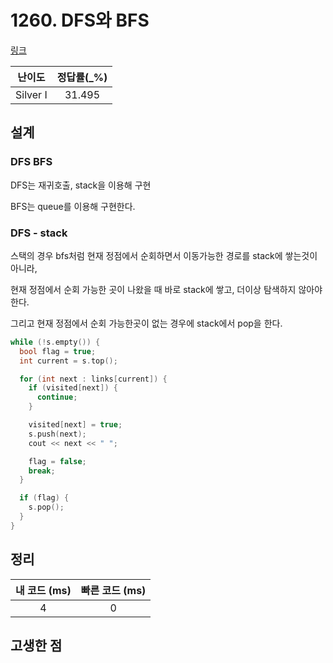 # 1260. DFS와 BFS

[링크](https://www.acmicpc.net/problem/1260)

|  난이도  | 정답률(\_%) |
| :------: | :---------: |
| Silver I |   31.495    |

## 설계

### DFS BFS

DFS는 재귀호출, stack을 이용해 구현

BFS는 queue를 이용해 구현한다.

### DFS - stack

스택의 경우 bfs처럼 현재 정점에서 순회하면서 이동가능한 경로를 stack에 쌓는것이 아니라,

현재 정점에서 순회 가능한 곳이 나왔을 때 바로 stack에 쌓고, 더이상 탐색하지 않아야한다.

그리고 현재 정점에서 순회 가능한곳이 없는 경우에 stack에서 pop을 한다.

```cpp
while (!s.empty()) {
  bool flag = true;
  int current = s.top();

  for (int next : links[current]) {
    if (visited[next]) {
      continue;
    }

    visited[next] = true;
    s.push(next);
    cout << next << " ";

    flag = false;
    break;
  }

  if (flag) {
    s.pop();
  }
}
```

## 정리

| 내 코드 (ms) | 빠른 코드 (ms) |
| :----------: | :------------: |
|      4       |       0        |

## 고생한 점
